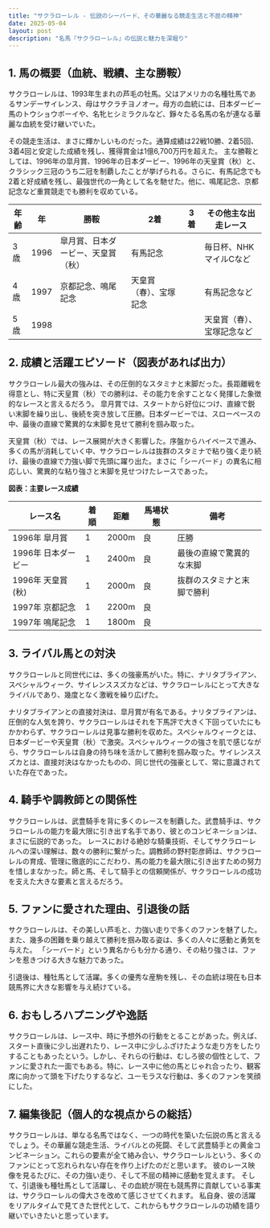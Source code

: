 ```yaml
---
title: "サクラローレル - 伝説のシーバード、その華麗なる競走生活と不屈の精神"
date: 2025-05-04
layout: post
description: "名馬『サクラローレル』の伝説と魅力を深堀り"
---
```


## 1. 馬の概要（血統、戦績、主な勝鞍）

サクラローレルは、1993年生まれの芦毛の牡馬。父はアメリカの名種牡馬であるサンデーサイレンス、母はサクラチヨノオー。母方の血統には、日本ダービー馬のトウショウボーイや、名牝ヒシミラクルなど、錚々たる名馬の名が連なる華麗な血統を受け継いでいた。  

その競走生活は、まさに輝かしいものだった。通算成績は22戦10勝、2着5回、3着4回と安定した成績を残し、獲得賞金は1億6,700万円を超えた。  主な勝鞍としては、1996年の皐月賞、1996年の日本ダービー、1996年の天皇賞（秋）と、クラシック三冠のうち二冠を制覇したことが挙げられる。さらに、有馬記念でも2着と好成績を残し、最強世代の一角として名を馳せた。他に、鳴尾記念、京都記念など重賞競走でも勝利を収めている。

| 年齢 | 年 | 勝鞍                               | 2着 | 3着 | その他主な出走レース |
|-----|----|------------------------------------|-----|-----|-----------------------|
| 3歳 | 1996 | 皐月賞、日本ダービー、天皇賞（秋）     | 有馬記念 |        | 毎日杯、NHKマイルCなど       |
| 4歳 | 1997 | 京都記念、鳴尾記念                | 天皇賞（春）、宝塚記念 |        | 有馬記念など              |
| 5歳 | 1998 |                                    |        |        | 天皇賞（春）、宝塚記念など |


## 2. 成績と活躍エピソード（図表があれば出力）

サクラローレル最大の強みは、その圧倒的なスタミナと末脚だった。長距離戦を得意とし、特に天皇賞（秋）での勝利は、その能力を余すことなく発揮した象徴的なレースと言えるだろう。  皐月賞では、スタートから好位につけ、直線で鋭い末脚を繰り出し、後続を突き放して圧勝。日本ダービーでは、スローペースの中、最後の直線で驚異的な末脚を見せて勝利を掴み取った。

天皇賞（秋）では、レース展開が大きく影響した。序盤からハイペースで進み、多くの馬が消耗していく中、サクラローレルは抜群のスタミナで粘り強く走り続け、最後の直線で力強い脚で先頭に躍り出た。まさに「シーバード」の異名に相応しい、驚異的な粘り強さと末脚を見せつけたレースであった。


**図表：主要レース成績**

| レース名          | 着順 | 距離 | 馬場状態 | 備考                               |
|-----------------|-------|-------|-----------|------------------------------------|
| 1996年 皐月賞      | 1     | 2000m | 良         | 圧勝                               |
| 1996年 日本ダービー | 1     | 2400m | 良         | 最後の直線で驚異的な末脚          |
| 1996年 天皇賞(秋) | 1     | 2000m | 良         | 抜群のスタミナと末脚で勝利         |
| 1997年 京都記念    | 1     | 2200m | 良         |                                    |
| 1997年 鳴尾記念    | 1     | 1800m | 良         |                                    |


## 3. ライバル馬との対決

サクラローレルと同世代には、多くの強豪馬がいた。特に、ナリタブライアン、スペシャルウィーク、サイレンススズカなどは、サクラローレルにとって大きなライバルであり、幾度となく激戦を繰り広げた。

ナリタブライアンとの直接対決は、皐月賞が有名である。ナリタブライアンは、圧倒的な人気を誇り、サクラローレルはそれを下馬評で大きく下回っていたにもかかわらず、サクラローレルは見事な勝利を収めた。スペシャルウィークとは、日本ダービーや天皇賞（秋）で激突。スペシャルウィークの強さを肌で感じながら、サクラローレルは自身の持ち味を活かして勝利を掴み取った。サイレンススズカとは、直接対決はなかったものの、同じ世代の強豪として、常に意識されていた存在であった。


## 4. 騎手や調教師との関係性

サクラローレルは、武豊騎手を背に多くのレースを制覇した。武豊騎手は、サクラローレルの能力を最大限に引き出す名手であり、彼とのコンビネーションは、まさに伝説的であった。  レースにおける絶妙な騎乗技術、そしてサクラローレルへの深い理解は、数々の勝利に繋がった。調教師の野村彰彦師は、サクラローレルの育成、管理に徹底的にこだわり、馬の能力を最大限に引き出すための努力を惜しまなかった。師と馬、そして騎手との信頼関係が、サクラローレルの成功を支えた大きな要素と言えるだろう。


## 5. ファンに愛された理由、引退後の話

サクラローレルは、その美しい芦毛と、力強い走りで多くのファンを魅了した。また、幾多の困難を乗り越えて勝利を掴み取る姿は、多くの人々に感動と勇気を与えた。  「シーバード」という異名からも分かる通り、その粘り強さは、ファンを惹きつける大きな魅力であった。

引退後は、種牡馬として活躍。多くの優秀な産駒を残し、その血統は現在も日本競馬界に大きな影響を与え続けている。


## 6. おもしろハプニングや逸話

サクラローレルは、レース中、時に予想外の行動をとることがあった。例えば、スタート直後に少し出遅れたり、レース中に少しふざけたような走り方をしたりすることもあったという。しかし、それらの行動は、むしろ彼の個性として、ファンに愛された一面でもある。特に、レース中に他の馬とじゃれ合ったり、観客席に向かって頭を下げたりするなど、ユーモラスな行動は、多くのファンを笑顔にした。


## 7. 編集後記（個人的な視点からの総括）

サクラローレルは、単なる名馬ではなく、一つの時代を築いた伝説の馬と言えるでしょう。その華麗な競走生活、ライバルとの死闘、そして武豊騎手との黄金コンビネーション。これらの要素が全て絡み合い、サクラローレルという、多くのファンにとって忘れられない存在を作り上げたのだと思います。  彼のレース映像を見るたびに、その力強い走り、そして不屈の精神に感動を覚えます。  そして、引退後も種牡馬として活躍し、その血統が現在も競馬界に貢献している事実は、サクラローレルの偉大さを改めて感じさせてくれます。  私自身、彼の活躍をリアルタイムで見てきた世代として、これからもサクラローレルの功績を語り継いでいきたいと思っています。
